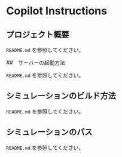 # Copilot Instructions

## プロジェクト概要

`README.md` を参照してください。

##　サーバーの起動方法

`README.md` を参照してください。

## シミュレーションのビルド方法

`README.md` を参照してください。

## シミュレーションのパス

`README.md` を参照してください。
